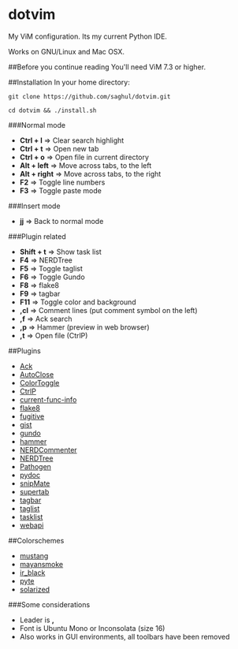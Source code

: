 # dotvim

My ViM configuration. Its my current Python IDE.

Works on GNU/Linux and Mac OSX.

##Before you continue reading
You'll need ViM 7.3 or higher.

##Installation
In your home directory:

    git clone https://github.com/saghul/dotvim.git

    cd dotvim && ./install.sh

###Normal mode
* **Ctrl + l** => Clear search highlight
* **Ctrl + t** => Open new tab
* **Ctrl + o** => Open file in current directory
* **Alt + left** => Move across tabs, to the left
* **Alt + right** => Move across tabs, to the right
* **F2** => Toggle line numbers
* **F3** => Toggle paste mode

###Insert mode
* **jj** => Back to normal mode

###Plugin related
* **Shift + t** => Show task list
* **F4** => NERDTree
* **F5** => Toggle taglist
* **F6** => Toggle Gundo
* **F8** => flake8
* **F9** => tagbar
* **F11** => Toggle color and background
* **,cl** => Comment lines (put comment symbol on the left)
* **,f** => Ack search
* **,p** => Hammer (preview in web browser)
* **,t** => Open file (CtrlP)

##Plugins
* [Ack](https://github.com/mileszs/ack.vim)
* [AutoClose](https://github.com/vim-scripts/AutoClose)
* [ColorToggle](https://github.com/saghul/vim-colortoggle)
* [CtrlP](https://github.com/kien/ctrlp.vim.git)
* [current-func-info](https://github.com/tyru/current-func-info.vim)
* [flake8](https://github.com/nvie/vim-flake8)
* [fugitive](https://github.com/tpope/vim-fugitive)
* [gist](https://github.com/mattn/gist-vim)
* [gundo](https://github.com/sjl/gundo.vim)
* [hammer](https://github.com/matthias-guenther/hammer.vim)
* [NERDCommenter](https://github.com/scrooloose/nerdcommenter)
* [NERDTree](http://www.vim.org/scripts/script.php?script_id=1658)
* [Pathogen](https://github.com/tpope/vim-pathogen)
* [pydoc](https://github.com/fs111/pydoc.vim)
* [snipMate](https://github.com/msanders/snipmate.vim)
* [supertab](https://github.com/ervandew/supertab.git)
* [tagbar](https://github.com/majutsushi/tagbar)
* [taglist](http://www.vim.org/scripts/script.php?script_id=273)
* [tasklist](http://www.vim.org/scripts/script.php?script_id=2607)
* [webapi](https://github.com/mattn/webapi-vim)

##Colorschemes
* [mustang](http://hcalves.deviantart.com/art/Mustang-Vim-Colorscheme-98974484)
* [mayansmoke](http://www.vim.org/scripts/script.php?script_id=3065)
* [ir_black](http://blog.toddwerth.com/entries/show/8)
* [pyte](http://www.vim.org/scripts/script.php?script_id=1492)
* [solarized](https://github.com/altercation/vim-colors-solarized)

###Some considerations
* Leader is **,**
* Font is Ubuntu Mono or Inconsolata (size 16)
* Also works in GUI environments, all toolbars have been removed

